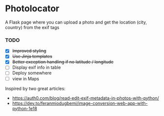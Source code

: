 # Photolocator

A Flask page where you can upload a photo and get the location (city, country) from the exif tags
### TODO
- [x] ~~Improved styling~~
- [x] ~~Use Jinja templates~~
- [x] ~~Better exception handling if no latitude / longitude~~
- [ ] Display exif info in table
- [ ] Deploy somewhere
- [ ] view in Maps

Inspired by two great articles: 

* https://auth0.com/blog/read-edit-exif-metadata-in-photos-with-python/
* https://dev.to/feranmiodugbemi/image-conversion-web-app-with-python-1e18
